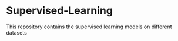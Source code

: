 # Supervised-Learning
This repository contains the supervised learning models on different datasets
